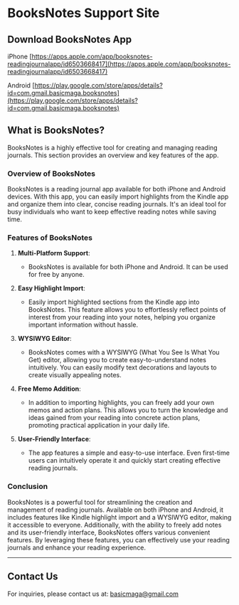 # BooksNotes Support Site

## Download BooksNotes App
iPhone
[https://apps.apple.com/app/booksnotes-readingjournalapp/id6503668417](https://apps.apple.com/app/booksnotes-readingjournalapp/id6503668417)

Android
[https://play.google.com/store/apps/details?id=com.gmail.basicmaga.booksnotes](https://play.google.com/store/apps/details?id=com.gmail.basicmaga.booksnotes)

## What is BooksNotes?

BooksNotes is a highly effective tool for creating and managing reading journals. This section provides an overview and key features of the app.

### Overview of BooksNotes

BooksNotes is a reading journal app available for both iPhone and Android devices. With this app, you can easily import highlights from the Kindle app and organize them into clear, concise reading journals. It's an ideal tool for busy individuals who want to keep effective reading notes while saving time.

### Features of BooksNotes

1. **Multi-Platform Support**:
    - BooksNotes is available for both iPhone and Android. It can be used for free by anyone.

2. **Easy Highlight Import**:
    - Easily import highlighted sections from the Kindle app into BooksNotes. This feature allows you to effortlessly reflect points of interest from your reading into your notes, helping you organize important information without hassle.

3. **WYSIWYG Editor**:
    - BooksNotes comes with a WYSIWYG (What You See Is What You Get) editor, allowing you to create easy-to-understand notes intuitively. You can easily modify text decorations and layouts to create visually appealing notes.

4. **Free Memo Addition**:
    - In addition to importing highlights, you can freely add your own memos and action plans. This allows you to turn the knowledge and ideas gained from your reading into concrete action plans, promoting practical application in your daily life.

5. **User-Friendly Interface**:
    - The app features a simple and easy-to-use interface. Even first-time users can intuitively operate it and quickly start creating effective reading journals.

### Conclusion

BooksNotes is a powerful tool for streamlining the creation and management of reading journals. Available on both iPhone and Android, it includes features like Kindle highlight import and a WYSIWYG editor, making it accessible to everyone. Additionally, with the ability to freely add notes and its user-friendly interface, BooksNotes offers various convenient features. By leveraging these features, you can effectively use your reading journals and enhance your reading experience.

---

## Contact Us

For inquiries, please contact us at: [basicmaga@gmail.com](mailto:basicmaga@gmail.com)

